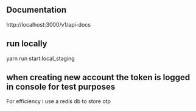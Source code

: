 ## Documentation
http://localhost:3000/v1/api-docs


## run locally
yarn run start:local_staging

## when creating new account the token is logged in console for test purposes



For efficiency i use a redis db to store otp